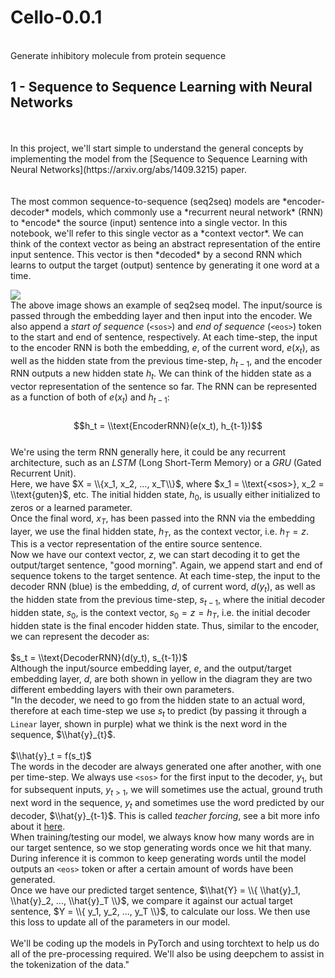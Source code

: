 # Cello-0.0.1
</br>
Generate inhibitory molecule from protein sequence <br/>

## 1 - Sequence to Sequence Learning with Neural Networks
<br/>
<br/>
In this project, we'll start simple to understand the general concepts by implementing the model from the [Sequence to Sequence Learning with Neural Networks](https://arxiv.org/abs/1409.3215) paper. <br/>
<br/>
<br/>
The most common sequence-to-sequence (seq2seq) models are *encoder-decoder* models, which commonly use a *recurrent neural network* (RNN) to *encode* the source (input) sentence into a single vector. In this notebook, we'll refer to this single vector as a *context vector*. We can think of the context vector as being an abstract representation of the entire input sentence. This vector is then *decoded* by a second RNN which learns to output the target (output) sentence by generating it one word at a time.

![](https://www.google.com/url?sa=i&url=https%3A%2F%2Fyjjo.tistory.com%2F35&psig=AOvVaw2aK9s91U4unSKaIqxpndP_&ust=1699623079860000&source=images&cd=vfe&opi=89978449&ved=0CBEQjRxqFwoTCLjr7caDt4IDFQAAAAAdAAAAABAD)
<br/>
The above image shows an example of seq2seq model. The input/source is passed through the embedding layer and then input into the encoder. We also append a *start of sequence* (`<sos>`) and *end of sequence* (`<eos>`) token to the start and end of sentence, respectively. At each time-step, the input to the encoder RNN is both the embedding, $e$, of the current word, $e(x_t)$, as well as the hidden state from the previous time-step, $h_{t-1}$, and the encoder RNN outputs a new hidden state $h_t$. We can think of the hidden state as a vector representation of the sentence so far. The RNN can be represented as a function of both of $e(x_t)$ and $h_{t-1}$: <br/>
<br/>
$$h_t = \\text{EncoderRNN}(e(x_t), h_{t-1})$$
<br/>
We're using the term RNN generally here, it could be any recurrent architecture, such as an *LSTM* (Long Short-Term Memory) or a *GRU* (Gated Recurrent Unit).
<br/>
Here, we have $X = \\{x_1, x_2, ..., x_T\\}$, where $x_1 = \\text{<sos>}, x_2 = \\text{guten}$, etc. The initial hidden state, $h_0$, is usually either initialized to zeros or a learned parameter.
<br/>
Once the final word, $x_T$, has been passed into the RNN via the embedding layer, we use the final hidden state, $h_T$, as the context vector, i.e. $h_T = z$. This is a vector representation of the entire source sentence.
<br/>
Now we have our context vector, $z$, we can start decoding it to get the output/target sentence, \"good morning\". Again, we append start and end of sequence tokens to the target sentence. At each time-step, the input to the decoder RNN (blue) is the embedding, $d$, of current word, $d(y_t)$, as well as the hidden state from the previous time-step, $s_{t-1}$, where the initial decoder hidden state, $s_0$, is the context vector, $s_0 = z = h_T$, i.e. the initial decoder hidden state is the final encoder hidden state. Thus, similar to the encoder, we can represent the decoder as:
<br/>
</br>
$s_t = \\text{DecoderRNN}(d(y_t), s_{t-1})$
<br/>
Although the input/source embedding layer, $e$, and the output/target embedding layer, $d$, are both shown in yellow in the diagram they are two different embedding layers with their own parameters.
<br/>
"In the decoder, we need to go from the hidden state to an actual word, therefore at each time-step we use $s_t$ to predict (by passing it through a `Linear` layer, shown in purple) what we think is the next word in the sequence, $\\hat{y}_{t}$.
<br/>
</br>
$\\hat{y}_t = f(s_t)$
<br/>
The words in the decoder are always generated one after another, with one per time-step. We always use `<sos>` for the first input to the decoder, $y_1$, but for subsequent inputs, $y_{t>1}$, we will sometimes use the actual, ground truth next word in the sequence, $y_t$ and sometimes use the word predicted by our decoder, $\\hat{y}_{t-1}$. This is called *teacher forcing*, see a bit more info about it [here](https://machinelearningmastery.com/teacher-forcing-for-recurrent-neural-networks/).
<br/>
When training/testing our model, we always know how many words are in our target sentence, so we stop generating words once we hit that many. During inference it is common to keep generating words until the model outputs an `<eos>` token or after a certain amount of words have been generated.
<br/>
Once we have our predicted target sentence, $\\hat{Y} = \\{ \\hat{y}_1, \\hat{y}_2, ..., \\hat{y}_T \\}$, we compare it against our actual target sentence, $Y = \\{ y_1, y_2, ..., y_T \\}$, to calculate our loss. We then use this loss to update all of the parameters in our model.
<br/>
<br/>
We'll be coding up the models in PyTorch and using torchtext to help us do all of the pre-processing required. We'll also be using deepchem to assist in the tokenization of the data."
